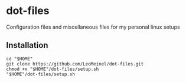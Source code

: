 # dot-files
Configuration files and miscellaneous files for my personal linux setups

## Installation

```
cd "$HOME"
git clone https://github.com/LeoMeinel/dot-files.git
chmod +x "$HOME"/dot-files/setup.sh
"$HOME"/dot-files/setup.sh
```
